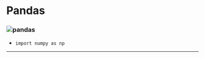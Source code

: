 # Pandas
### ![pandas](https://commons.wikimedia.org/wiki/File:Pandas_logo.svg)<br>
* `import numpy as np`
---
